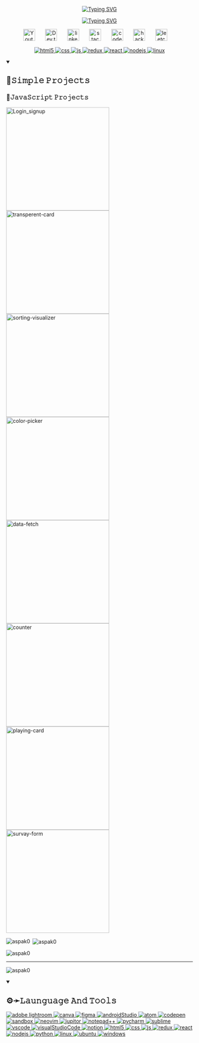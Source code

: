<p align="center">
   <a href="https://git.io/typing-svg" ><img src="https://readme-typing-svg.demolab.com?font=Fira+Code&size=30&duration=0001&pause=&color=05F7AC&vCenter=true&multiline=true&repeat=false&width=435&lines=++++++++++++++++++++%CE%9B%D1%95%CF%81%CE%B1%D0%BA" alt="Typing SVG" /></a>
    </p>
 <!-- Typing SVG -->
 
<p align="center">
<a href="https://git.io/typing-svg"><img src="https://readme-typing-svg.demolab.com?font=Fira+Code&size=21&pause=1000&color=05F7AC&width=470&lines=%F0%9D%99%B5%F0%9D%9A%9B%F0%9D%9A%98%F0%9D%9A%97%F0%9D%9A%9D-%F0%9D%9A%8E%F0%9D%9A%97%F0%9D%9A%8D+%F0%9D%9A%A0%F0%9D%9A%8E%F0%9D%9A%8B+%26+%F0%9D%9A%A0%F0%9D%9A%8E%F0%9D%9A%8B+%F0%9D%9A%8A%F0%9D%9A%99%F0%9D%9A%99+%F0%9D%99%B3%F0%9D%9A%8E%F0%9D%9A%9F%F0%9D%9A%98%F0%9D%9A%95%F0%9D%9A%98%F0%9D%9A%99%F0%9D%9A%8E%F0%9D%9A%9B.;%F0%9F%91%A8%E2%80%8D%F0%9F%92%BB%F0%9D%99%BB%F0%9D%9A%8E%F0%9D%9A%8A%F0%9D%9A%9B%F0%9D%9A%97%F0%9D%9A%92%F0%9D%9A%97%F0%9D%9A%90+%F0%9D%99%B5%F0%9D%9A%9E%F0%9D%9A%95%F0%9D%9A%95+%F0%9D%9A%82%F0%9D%9A%9D%F0%9D%9A%8A%F0%9D%9A%8C%F0%9D%9A%94+%F0%9D%99%B3%F0%9D%9A%8E%F0%9D%9A%9F%F0%9D%9A%98%F0%9D%9A%95%F0%9D%9A%98%F0%9D%9A%99%F0%9D%9A%96%F0%9D%9A%8E%F0%9D%9A%97%F0%9D%9A%9D." alt="Typing SVG" /></a>
</P>

<!-- Social icons section -->

<p align="center"> 
<a href="https://www.youtube.com/channel/UCVJ9nZ0dFOCGUh-5cd86SMg">
<img width="32px" alt="Youtube" title="Youtube" src="https://user-images.githubusercontent.com/105554184/211297118-b836d8e3-792c-4433-9cba-e61069063e05.png"/></a>
&#8287;&#8287;&#8287;&#8287;&#8287;

<!--     -->
<a href="https://dev.to/aspak0">
<img width="32px" alt="Dev.to" title="aspak0 Dev.to" src="https://user-images.githubusercontent.com/105554184/211296295-8246ee32-79bd-47b5-9f06-4d039b977d16.png"></a>
&#8287;&#8287;&#8287;&#8287;&#8287;

<!--  linkedin   -->
<a href="https://linkedin.com/in/aspak-279142227/">
<img width="32px" alt="linkedin" title="linkedin" src="https://user-images.githubusercontent.com/105554184/211299364-79baada1-4ef7-4c93-bfa9-ee82e28b3afc.png"></a>
&#8287;&#8287;&#8287;&#8287;&#8287;
    
<!-- stack-overflow    -->
<a href="https://stackoverflow.com/users/20946927/aspak">
<img width="32px" alt="stack-overflow" title="stack-overflow" src="https://user-images.githubusercontent.com/105554184/211299681-e89f4181-68e0-4403-b63d-7d1aee171e0e.png"></a>
&#8287;&#8287;&#8287;&#8287;&#8287;

<!-- codepen -->
<a href="https://codepen.io/aspakiqbal">
<img width="32px" alt="codepen" title="codepen" src="https://user-images.githubusercontent.com/105554184/211300069-13acbabd-f521-4d83-9526-c34b2da7df7c.png"></a>
&#8287;&#8287;&#8287;&#8287;&#8287;
   
<!-- hacker-rank  -->
<a href="https://www.hackerrank.com/aspakiqbal">
<img width="32px" alt="hacke-rank" title="hackerrank" src="https://user-images.githubusercontent.com/105554184/211300849-109357fa-3432-4f32-9b06-552ed00b5f93.png"></a>
&#8287;&#8287;&#8287;&#8287;&#8287;

<!-- leetcode  -->
<a href="https://leetcode.com/aspakiqbal/">
<img width="32px" alt="leetcode" title="leetcode" src="https://user-images.githubusercontent.com/105554184/211302512-a50ad3ff-7e7a-4fd2-9225-829377387010.png"></a>
&#8287;&#8287;&#8287;&#8287;&#8287;   
</p>

<!-- Launguage And Tools Badge Badges -->


<p align="center">
    <a href="#">
    <img alt="html5" title="Html-5" src="https://img.shields.io/badge/html5-%23E34F26.svg?style=for-the-badge&logo=html5&logoColor=white"/>
   </a>
    <a href="#">
    <img alt="css" title="css-3" src="https://img.shields.io/badge/css3-%231572B6.svg?style=for-the-badge&logo=css3&logoColor=white"/>
   </a>
   <a href="#">
    <img alt="js" title="JavaScript" src="https://img.shields.io/badge/javascript-%23323330.svg?style=for-the-badge&logo=javascript&logoColor=%23F7DF1E"/>
   </a>
   <a href="#">
    <img alt="redux" title="Redux" src="https://img.shields.io/badge/redux-%23593d88.svg?style=for-the-badge&logo=redux&logoColor=white"/>
   </a>
   <a href="#">
    <img alt="react" title="React" src="https://img.shields.io/badge/react-%2320232a.svg?style=for-the-badge&logo=react&logoColor=%2361DAFB"/>
   </a>
   <a href="#">
    <img alt="nodejs" title="Nodejs" src="https://img.shields.io/badge/node.js-6DA55F?style=for-the-badge&logo=node.js&logoColor=white"/>
   </a>
    <a href="#">
    <img alt="linux" title="Linux" src="https://img.shields.io/badge/Linux-FCC624?style=for-the-badge&logo=linux&logoColor=black"/>
   </a> 
</p>



<details open> 
  <summary><h2>📘𝚂𝚒𝚖𝚙𝚕𝚎 𝙿𝚛𝚘𝚓𝚎𝚌𝚝𝚜</h2></summary>
   <h3>🔻𝙹𝚊𝚟𝚊𝚂𝚌𝚛𝚒𝚙𝚝 𝙿𝚛𝚘𝚓𝚎𝚌𝚝𝚜 </h3
<p align="left">
   
 <a href="https://github.com/aspak0/simple_projets/tree/master/JavaScript-project/Login_signup">
 <img width="278" src="https://user-images.githubusercontent.com/105554184/211483810-9068e371-6e94-49d8-bcfd-d7447185cee0.png" alt="Login_signup">
 </a>
      
 <a href="https://github.com/aspak0/simple_projets/tree/master/JavaScript-project/transperent_card">
 <img width="278" src="https://user-images.githubusercontent.com/105554184/211489908-317a5768-e3e9-4ccc-a145-9ea596263fd8.png" alt="transperent-card">
 </a>
  
 <a href="https://github.com/aspak0/simple_projets/tree/master/JavaScript-project/sorting_Visualizer">
 <img width="278" src="https://user-images.githubusercontent.com/105554184/211489979-d6ce0791-909e-4ee8-a59e-82e3b5214429.png" alt="sorting-visualizer">
 </a>
   
 <a href="https://github.com/aspak0/simple_projets/tree/master/JavaScript-project/colorpicker">
 <img width="278" src="https://user-images.githubusercontent.com/105554184/211490050-e63a2118-3399-4d98-9222-26676d71f0e7.png" alt="color-picker">
 </a>
      
 <a href="https://github.com/aspak0/simple_projets/tree/master/JavaScript-project/datafetch">
 <img width="278" src="https://user-images.githubusercontent.com/105554184/211490116-09e7d28e-73e8-43ab-a2ce-1f7996cb9bf8.png" alt="data-fetch">
 </a>
     
 <a href="https://github.com/aspak0/simple_projets/tree/master/JavaScript-project/counter">
 <img width="278" src="https://user-images.githubusercontent.com/105554184/211490213-c4a9b786-da83-4fcd-97cd-1c5f136c8681.png" alt="counter">
 </a>
      
 <a href="https://github.com/aspak0/simple_projets/tree/master/JavaScript-project/playingcard">
 <img width="278" src="https://user-images.githubusercontent.com/105554184/211490304-82d6ab01-266f-460d-a768-ab1f79a550d5.png" alt="playing-card">
 </a>
   
 <a href="https://github.com/aspak0/simple_projets/tree/master/JavaScript-project/survay_form">
 <img width="278" src="https://user-images.githubusercontent.com/105554184/211490363-f36bd31c-126f-4bcd-84a1-2ea62cb729a3.png" alt="survay-form">
 </a>
      
</p>
</details>

<p>
    <img
    align="left"
    src="https://github-readme-stats.vercel.app/api/top-langs/?username=aspak0&theme=tokyonight"
    alt="aspak0"
  />
</p>
</p>


<p>
  &nbsp;<img
    align="center"
    src="https://github-stats-alpha.vercel.app/api?username=aspak0&cc=1a1b27&tc=f67da5&ic=0df1ed&bc=fff"
    alt="aspak0"
  />
</p>

<p>
  <img
    align="center"
    src="https://streak-stats.demolab.com/?user=aspak0&theme=tokyonight"
    alt="aspak0"
  />
</p>
<hr />
<p align="left">
  <img
    src="https://komarev.com/ghpvc/?username=aspak0&label=Profile%20views&color=0e75b6&style=flat"
    alt="aspak0"
  />
</p>



<details open> 
  <summary><h2>⚙️➛𝙻𝚊𝚞𝚗𝚐𝚞𝚊𝚐𝚎 𝙰𝚗𝚍 𝚃𝚘𝚘𝚕𝚜</h2></summary>
   
   <a href="#">
    <img alt="adobe lightroom" src="https://img.shields.io/badge/Adobe%20Lightroom-31A8FF.svg?style=for-the-badge&logo=Adobe%20Lightroom&logoColor=white"/>
   </a>
   <a href="#">
    <img alt="canva" src="https://img.shields.io/badge/Canva-%2300C4CC.svg?style=for-the-badge&logo=Canva&logoColor=white"/>
   </a>
   <a href="#">
    <img alt="figma" src="https://img.shields.io/badge/figma-%23F24E1E.svg?style=for-the-badge&logo=figma&logoColor=white"/>
   </a>
   <a href="#">
    <img alt="androidStudio" src="https://img.shields.io/badge/Android%20Studio-3DDC84.svg?style=for-the-badge&logo=android-studio&logoColor=white"/>
   </a>
   <a href="#">
    <img alt="atom" src="https://img.shields.io/badge/Atom-%2366595C.svg?style=for-the-badge&logo=atom&logoColor=white"/>
   </a> 
  <a href="#">
    <img alt="codepen" src="https://img.shields.io/badge/CodePen-white?style=for-the-badge&logo=codepen&logoColor=black"/>
   </a>
   <a href="#">
    <img alt="sandbox" src="https://img.shields.io/badge/Codesandbox-040404?style=for-the-badge&logo=codesandbox&logoColor=DBDBDB"/>
   </a>
   <a href="#">
    <img alt="neovim" src="https://img.shields.io/badge/NeoVim-%2357A143.svg?&style=for-the-badge&logo=neovim&logoColor=white"/>
   </a>
   <a href="#">
    <img alt="jupitor" src="https://img.shields.io/badge/jupyter-%23FA0F00.svg?style=for-the-badge&logo=jupyter&logoColor=white"/>
   </a>
   <a href="#">
    <img alt="notepad++" src="https://img.shields.io/badge/Notepad++-90E59A.svg?style=for-the-badge&logo=notepad%2b%2b&logoColor=black"/>
   </a>
   <a href="#">
    <img alt="pycharm" src="https://img.shields.io/badge/pycharm-143?style=for-the-badge&logo=pycharm&logoColor=black&color=black&labelColor=green"/>
   </a>
   <a href="#">
    <img alt="sublime" src="https://img.shields.io/badge/sublime_text-%23575757.svg?style=for-the-badge&logo=sublime-text&logoColor=important"/>
   </a>
   <a href="#">
    <img alt="vscode" src="https://img.shields.io/badge/Visual%20Studio%20Code-0078d7.svg?style=for-the-badge&logo=visual-studio-code&logoColor=white"/>
   </a>
   <a href="#">
    <img alt="visualStudioCode" src="https://img.shields.io/badge/Visual%20Studio-5C2D91.svg?style=for-the-badge&logo=visual-studio&logoColor=white"/>
   </a>
   <a href="#">
    <img alt="notion" src="https://img.shields.io/badge/Notion-%23000000.svg?style=for-the-badge&logo=notion&logoColor=white"/>
   </a>
   <a href="#">
    <img alt="html5" title="Html-5" src="https://img.shields.io/badge/html5-%23E34F26.svg?style=for-the-badge&logo=html5&logoColor=white"/>
   </a>
    <a href="#">
    <img alt="css" title="css-3" src="https://img.shields.io/badge/css3-%231572B6.svg?style=for-the-badge&logo=css3&logoColor=white"/>
   </a>
   <a href="#">
    <img alt="js" title="JavaScript" src="https://img.shields.io/badge/javascript-%23323330.svg?style=for-the-badge&logo=javascript&logoColor=%23F7DF1E"/>
   </a>
   <a href="#">
    <img alt="redux" title="Redux" src="https://img.shields.io/badge/redux-%23593d88.svg?style=for-the-badge&logo=redux&logoColor=white"/>
   </a>
   <a href="#">
    <img alt="react" title="React" src="https://img.shields.io/badge/react-%2320232a.svg?style=for-the-badge&logo=react&logoColor=%2361DAFB"/>
   </a>
   <a href="#">
    <img alt="nodejs" title="Nodejs" src="https://img.shields.io/badge/node.js-6DA55F?style=for-the-badge&logo=node.js&logoColor=white"/>
   </a>
   <a href="#">
    <img alt="python" src="https://img.shields.io/badge/python-3670A0?style=for-the-badge&logo=python&logoColor=ffdd54"/>
   </a>
    <a href="#">
    <img alt="linux" title="Linux" src="https://img.shields.io/badge/Linux-FCC624?style=for-the-badge&logo=linux&logoColor=black"/>
   </a>  
   <a href="#">
    <img alt="ubuntu" src="https://img.shields.io/badge/Ubuntu-E95420?style=for-the-badge&logo=ubuntu&logoColor=white"/>
   </a>
   <a href="#">
    <img alt="windows" src="https://img.shields.io/badge/Windows-0078D6?style=for-the-badge&logo=windows&logoColor=white"/>
   </a>
 
</details>


